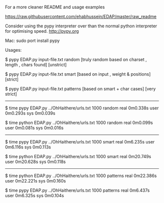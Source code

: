 For a more cleaner README and usage examples

https://raw.githubusercontent.com/ehabhussein/EDAP/master/raw_readme

Consider using the pypy interpreter over than the normal python interpreter for optimising speed.
http://pypy.org

Mac:
sudo port install pypy

 Usages:
 
$ pypy EDAP.py input-file.txt <number of generated hashes> random   [truly random based on charset , length , chars found] [unstrict]

$ pypy EDAP.py input-file.txt <number of generated hashes> smart    [based on input , weight & positions] [strict]

$ pypy EDAP.py input-file.txt <number of generated hashes> patterns [based on smart + char cases] [very strict]
        
        
        
------------------------------------------------------------------------

$ time pypy EDAP.py ../OhHaithere/urls.txt 1000 random
real    0m0.338s
user    0m0.293s
sys    0m0.039s

$ time python EDAP.py ../OhHaithere/urls.txt 1000 random
real    0m0.099s
user    0m0.081s
sys    0m0.016s



----------------------------------

$ time pypy EDAP.py ../OhHaithere/urls.txt 1000 smart
real    0m6.235s
user    0m6.116s
sys    0m0.113s

$ time python EDAP.py ../OhHaithere/urls.txt 1000 smart
real    0m20.749s
user    0m20.628s
sys    0m0.118s


------------------------------------



$ time python EDAP.py ../OhHaithere/urls.txt 1000 patterns
real    0m22.386s
user    0m22.221s
sys    0m0.160s

$ time pypy EDAP.py ../OhHaithere/urls.txt 1000 patterns
real    0m6.437s
user    0m6.325s
sys    0m0.104s


